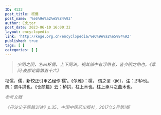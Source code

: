 ```yaml
---
ID: 4133
post_title: 枢儒
post_name: '%e6%9e%a2%e5%84%92'
author: Editor
post_date: 2023-06-10 16:00:32
layout: encyclopedia
link: 'http://kege.org.cn/encyclopedia/%e6%9e%a2%e5%84%92'
published: true
tags: [ ]
categories: [ ]
---
```

<blockquote><em>少阴之阴，名曰枢儒，上下同法。视其部中有浮络者，皆少阴之络也。《素问·皮部论篇第五十六》</em></blockquote>
枢儒，儒，新校正引甲乙经作‘檽’。《尔雅》：檽， 谓之楶（jié），注：即栌也。疏：谓斗拱也。《仓颉篇》云：栌拱，柱上木也。柱上承斗之曲木也。

<span style="color: #808080;"><em>参考文献</em></span>

<span style="color: #808080;"><em>《丹波父子医籍训诂》p.35，中国中医药出版社，2017年2月第1版</em></span>
